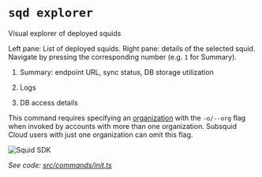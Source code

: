`sqd explorer`
==========

Visual explorer of deployed squids

Left pane: List of deployed squids.
Right pane: details of the selected squid. Navigate by pressing the corresponding number (e.g. `1` for Summary).

1) Summary: endpoint URL, sync status, DB storage utilization

2) Logs

3) DB access details

This command requires specifying an [organization](/arrowsquid-docs-v0/deploy-squid/organizations) with the `-o/--org` flag when invoked by accounts with more than one organization. Subsquid Cloud users with just one organization can omit this flag.

![Squid SDK](</img/sqd-explorer-snap.png>)

_See code: [src/commands/init.ts](https://github.com/subsquid/squid-cli/tree/master/src/commands/init.ts)_
